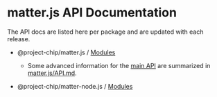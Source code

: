 # matter.js API Documentation

The API docs are listed here per package and are updated with each release.

* @project-chip/matter.js / [Modules](./matter.js/modules.md)
  * Some advanced information for the [main API](./matter.js/modules/device.md) are summarized in [matter.js/API.md](../packages/matter.js/API.md).

* @project-chip/matter-node.js / [Modules](./matter-node.js/modules.md)

